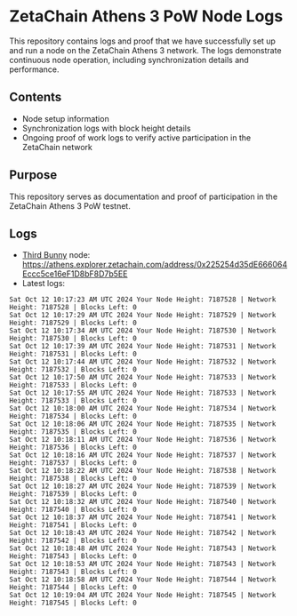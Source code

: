 # ZetaChain Athens 3 PoW Node Logs
This repository contains logs and proof that we have successfully set up and run a node on the ZetaChain Athens 3 network. The logs demonstrate continuous node operation, including synchronization details and performance.

## Contents
- Node setup information
- Synchronization logs with block height details
- Ongoing proof of work logs to verify active participation in the ZetaChain network

## Purpose
This repository serves as documentation and proof of participation in the ZetaChain Athens 3 PoW testnet.

## Logs

- [Third Bunny](https://thirdbunny.xyz/) node: https://athens.explorer.zetachain.com/address/0x225254d35dE666064Eccc5ce16eF1D8bF8D7b5EE
- Latest logs:
```
Sat Oct 12 10:17:23 AM UTC 2024 Your Node Height: 7187528 | Network Height: 7187528 | Blocks Left: 0
Sat Oct 12 10:17:29 AM UTC 2024 Your Node Height: 7187529 | Network Height: 7187529 | Blocks Left: 0
Sat Oct 12 10:17:34 AM UTC 2024 Your Node Height: 7187530 | Network Height: 7187530 | Blocks Left: 0
Sat Oct 12 10:17:39 AM UTC 2024 Your Node Height: 7187531 | Network Height: 7187531 | Blocks Left: 0
Sat Oct 12 10:17:44 AM UTC 2024 Your Node Height: 7187532 | Network Height: 7187532 | Blocks Left: 0
Sat Oct 12 10:17:50 AM UTC 2024 Your Node Height: 7187533 | Network Height: 7187533 | Blocks Left: 0
Sat Oct 12 10:17:55 AM UTC 2024 Your Node Height: 7187533 | Network Height: 7187533 | Blocks Left: 0
Sat Oct 12 10:18:00 AM UTC 2024 Your Node Height: 7187534 | Network Height: 7187534 | Blocks Left: 0
Sat Oct 12 10:18:06 AM UTC 2024 Your Node Height: 7187535 | Network Height: 7187535 | Blocks Left: 0
Sat Oct 12 10:18:11 AM UTC 2024 Your Node Height: 7187536 | Network Height: 7187536 | Blocks Left: 0
Sat Oct 12 10:18:16 AM UTC 2024 Your Node Height: 7187537 | Network Height: 7187537 | Blocks Left: 0
Sat Oct 12 10:18:22 AM UTC 2024 Your Node Height: 7187538 | Network Height: 7187538 | Blocks Left: 0
Sat Oct 12 10:18:27 AM UTC 2024 Your Node Height: 7187539 | Network Height: 7187539 | Blocks Left: 0
Sat Oct 12 10:18:32 AM UTC 2024 Your Node Height: 7187540 | Network Height: 7187540 | Blocks Left: 0
Sat Oct 12 10:18:37 AM UTC 2024 Your Node Height: 7187541 | Network Height: 7187541 | Blocks Left: 0
Sat Oct 12 10:18:43 AM UTC 2024 Your Node Height: 7187542 | Network Height: 7187542 | Blocks Left: 0
Sat Oct 12 10:18:48 AM UTC 2024 Your Node Height: 7187543 | Network Height: 7187543 | Blocks Left: 0
Sat Oct 12 10:18:53 AM UTC 2024 Your Node Height: 7187543 | Network Height: 7187543 | Blocks Left: 0
Sat Oct 12 10:18:58 AM UTC 2024 Your Node Height: 7187544 | Network Height: 7187544 | Blocks Left: 0
Sat Oct 12 10:19:04 AM UTC 2024 Your Node Height: 7187545 | Network Height: 7187545 | Blocks Left: 0
```

